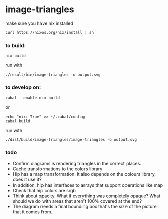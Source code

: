 # image-triangles

make sure you have nix installed
```
curl https://nixos.org/nix/install | sh
```

### to build:
```
nix-build

```
run with
```
./result/bin/image-triangles -o output.svg
```

### to develop on:
```
cabal --enable-nix build
```
or
```
echo "nix: True" >> ~/.cabal/config
cabal build
```

run with
```
./dist/build/image-triangles/image-triangles -o output.svg
```

### todo
* Confirm diagrams is rendering triangles in the correct places.
* Cache transformations to the colors library
* Hip has a map transformation. It also depends on the colours library, does it use it?
* In addition, hip has interfaces to arrays that support operations like map
* Check that hip colors are srgb
* Think about opacity. What if everything was completely opaque? What should we do with areas that aren’t 100% covered at the end?
* The diagram needs a final bounding box that's the size of the picture that it comes from.
